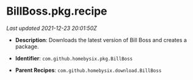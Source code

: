 # BillBoss.pkg.recipe

_Last updated 2021-12-23 20:01:50Z_

- **Description**: Downloads the latest version of Bill Boss and creates a package.

- **Identifier**: `com.github.homebysix.pkg.BillBoss`

- **Parent Recipes**: `com.github.homebysix.download.BillBoss`
